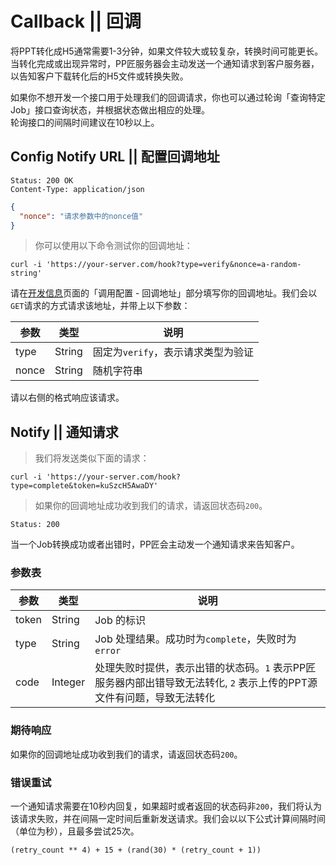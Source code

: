 # Callback || 回调

将PPT转化成H5通常需要1-3分钟，如果文件较大或较复杂，转换时间可能更长。当转化完成或出现异常时，PP匠服务器会主动发送一个通知请求到客户服务器，以告知客户下载转化后的H5文件或转换失败。

<aside class="notice">
如果你不想开发一个接口用于处理我们的回调请求，你也可以通过轮询「查询特定 Job」接口查询状态，并根据状态做出相应的处理。
</aside>

<aside class="warning">
轮询接口的间隔时间建议在10秒以上。
</aside>

## Config Notify URL || 配置回调地址

```http
Status: 200 OK
Content-Type: application/json
```

```json
{
  "nonce": "请求参数中的nonce值"
}
```

> 你可以使用以下命令测试你的回调地址：

```shell
curl -i 'https://your-server.com/hook?type=verify&nonce=a-random-string'
```

请在[开发信息](https://ppj.io/profile/api)页面的「调用配置 - 回调地址」部分填写你的回调地址。我们会以`GET`请求的方式请求该地址，并带上以下参数：

参数 | 类型 | 说明
--------- | ------- | -----------
type | String | 固定为`verify`，表示请求类型为验证
nonce | String | 随机字符串

请以右侧的格式响应该请求。

## Notify || 通知请求

> 我们将发送类似下面的请求：

```shell
curl -i 'https://your-server.com/hook?type=complete&token=kuSzcH5AwaDY'
```

> 如果你的回调地址成功收到我们的请求，请返回状态码`200`。

```http
Status: 200
```

当一个Job转换成功或者出错时，PP匠会主动发一个通知请求来告知客户。

### 参数表

参数 | 类型 | 说明
--------- | ------- | -----------
token | String | Job 的标识
type | String | Job 处理结果。成功时为`complete`，失败时为`error`
code | Integer | 处理失败时提供，表示出错的状态码。`1` 表示PP匠服务器内部出错导致无法转化, `2` 表示上传的PPT源文件有问题，导致无法转化

### 期待响应

如果你的回调地址成功收到我们的请求，请返回状态码`200`。

### 错误重试

一个通知请求需要在10秒内回复，如果超时或者返回的状态码非`200`，我们将认为该请求失败，并在间隔一定时间后重新发送请求。我们会以以下公式计算间隔时间（单位为秒），且最多尝试25次。

`(retry_count ** 4) + 15 + (rand(30) * (retry_count + 1))`

